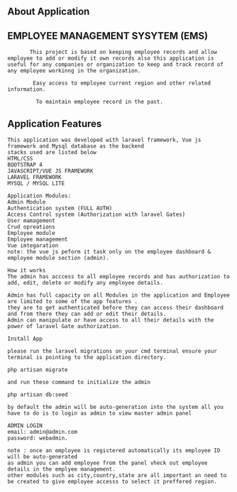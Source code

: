 

## About Application 

## EMPLOYEE MANAGEMENT SYSYTEM (EMS)

           This project is based on keeping employee records and allow employee to add or modify it own records also this application is useful for any companies or organization to keep and track record of any employee workinng in the organization. 

            Easy access to employee current region and other related information.

             To maintain employee record in the past.

## Application Features
	This application was developed with laravel framework, Vue js framework and Mysql database as the backend
	stacks used are listed below
	HTML/CSS
	BOOTSTRAP 4
	JAVASCRIPT/VUE JS FRAMEWORK
	LARAVEL FRAMEWORK
	MYSQL / MYSQL LITE

	Application Modules:
	Admin Module 
	Authentication system (FULL AUTH)
	Access Control system (Authorization with laravel Gates)
	User mamagement
	Crud opreations
	Employee module
	Employee management
	Vue imtegaration 
	note: the vue js peform it task only on the employee dashboard & employee module section (admin).

	How it works 
	The admin has acccess to all employee records and has authorization to add, edit, delete or modify any employee details.

	Admin has full capacity on all Modules in the application and Employee are limited to some of the app features .
	they are to get authenticated before they can access their dashboard and from there they can add or edit their details.
	Admin can manipulate or have access to all their details with the power of laravel Gate authorization.

	Install App

	please run the laravel migrations on your cmd terminal ensure your terminal is pointing to the application directory.

	php artisan migrate

	and run these command to initialize the admin

	php artisan db:seed

	by default the admin will be auto-generation into the system all you have to do is to login as admin to view master admin panel

	ADMIN LOGIN 
	email: admin@admin.com
	password: webadmin.

	note : once an employee is registered automatically its employee ID will be auto-generated
	as admin you can add employee from the panel vheck out employee details in the emplyee management.
	other modules such as city,country,state are all important an need to be created to give employee accesss to select it preffered region.
